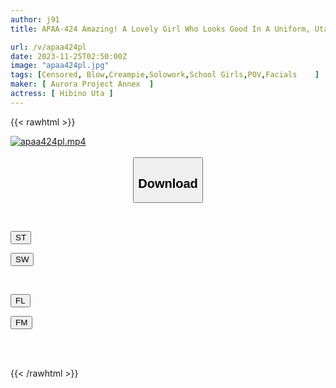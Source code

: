 ```yaml
---
author: j91
title: APAA-424 Amazing! A Lovely Girl Who Looks Good In A Uniform, Uta Hibino

url: /v/apaa424pl
date: 2023-11-25T02:50:00Z
image: "apaa424pl.jpg"
tags: [Censored, Blow,Creampie,Solowork,School Girls,POV,Facials	]
maker: [ Aurora Project Annex  ]
actress: [ Hibino Uta ]
---
```



{{< rawhtml >}}

<div class="video" data-videoid="eqaGLqWbPxhYDeQ">
    <a href="javascript:;">
        <img src="/v/apaa424pl/apaa424pl.jpg" width="WIDTH" height="HEIGHT" alt="apaa424pl.mp4" loading="lazy">
    </a>
</div>

<script type="text/javascript" src="https://j91.asia/asset/on-demand-st.js"></script>

<br>
  <link rel="stylesheet" href="https://j91.asia/asset/bs5.css">
  
  <center>
  <button class="btn btn-primary" type="button" data-bs-toggle="collapse" data-bs-target=".multi-collapse" aria-expanded="false" aria-controls="multiCollapseExample1 multiCollapseExample2"><h2>Download</h2></button></center>
</p>
<div class="row">
  <div class="col">
    <div class="collapse multi-collapse" id="multiCollapseExample1">
      <div class="card card-body">
	      	      <br>
<div class="buttons">  
<p><a href="https://streamtape.to/v/eqaGLqWbPxhYDeQ" target="_blank"><button class="btn-hover color-3"><i class="fa fa-download"></i> ST</button></a></p>
<p><a href="https://flaswish.com/ysn9v6av9ncd" target="_blank"><button class="btn-hover color-2"><i class="fa fa-download"></i> SW</button></a></p></div>
    </div>
  </div>
</div>
  <div class="col">
    <div class="collapse multi-collapse" id="multiCollapseExample2">
      <div class="card card-body">
	      <br>
<div class="buttons">
<p><a href="javascript:;" target="_blank"><button class="btn-hover color-9"><i class="fa fa-download"></i> FL</button></a></p>
<p><a href="javascript:;" target="_blank"><button class="btn-hover color-8"><i class="fa fa-download"></i> FM</button></a></p></div>
<br><br>
      </div>
    </div>
  </div>
</div>

{{< /rawhtml >}}
